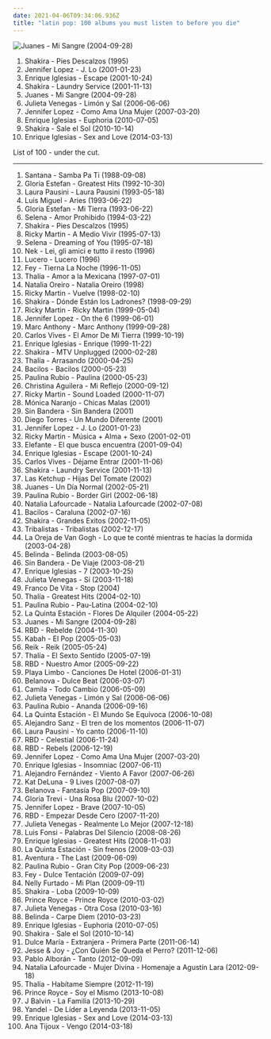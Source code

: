 ```yaml
---
date: 2021-04-06T09:34:06.936Z
title: "latin pop: 100 albums you must listen to before you die"
---
```

![Juanes - Mi Sangre (2004-09-28)](http://coverartarchive.org/release/39ba4a29-2c48-3d6c-9d65-4349c7109b6e/18202568447-500.jpg "Juanes - Mi Sangre (2004-09-28)")
<ol class="albums">
<li data-cover="https://img.discogs.com/qcWBFQFciRaoopm5UMLAcDJCvFY=/fit-in/600x539/filters:strip_icc():format(jpeg):mode_rgb():quality(90)/discogs-images/R-5261605-1402393167-6660.jpeg.jpg" data-tags="spanish, latin, shakira, rock" role="button">Shakira - Pies Descalzos (1995)</li>
<li data-cover="http://coverartarchive.org/release/9b76ea1d-2a10-3e29-83a5-6fbeccdc5fd5/3721911604-500.jpg" data-tags="pop" role="button">Jennifer Lopez - J. Lo (2001-01-23)</li>
<li data-cover="http://coverartarchive.org/release/ccc63332-20d9-45e5-8696-4a43a878573c/5678864747-500.jpg" data-tags="pop" role="button">Enrique Iglesias - Escape (2001-10-24)</li>
<li data-cover="http://coverartarchive.org/release/6217e136-71e2-3c8e-b4f5-57d264fa0773/2133435434-500.jpg" data-tags="shakira, pop, latin" role="button">Shakira - Laundry Service (2001-11-13)</li>
<li data-cover="http://coverartarchive.org/release/39ba4a29-2c48-3d6c-9d65-4349c7109b6e/18202568447-500.jpg" data-tags="latin" role="button">Juanes - Mi Sangre (2004-09-28)</li>
<li data-cover="http://coverartarchive.org/release/d652d441-0d67-4983-a7f7-e31923d8da89/25350316840-500.jpg" data-tags="latin pop" role="button">Julieta Venegas - Limón y Sal (2006-06-06)</li>
<li data-cover="http://coverartarchive.org/release/cac4eec8-1534-4fd1-9167-56cfeb2c5be4/10004845334-500.jpg" data-tags="latin pop" role="button">Jennifer Lopez - Como Ama Una Mujer (2007-03-20)</li>
<li data-cover="http://coverartarchive.org/release/e372a75f-bdd2-4b79-aa7f-d8433790e3a0/8330724393-500.jpg" data-tags="euphoria, enrique" role="button">Enrique Iglesias - Euphoria (2010-07-05)</li>
<li data-cover="https://img.discogs.com/CqC3uYplVNEfe1Ko7IVHDI3ImJY=/fit-in/500x484/filters:strip_icc():format(jpeg):mode_rgb():quality(90)/discogs-images/R-2169436-1267751480.jpeg.jpg" data-tags="pop, latin" role="button">Shakira - Sale el Sol (2010-10-14)</li>
<li data-cover="http://coverartarchive.org/release/933242f0-fff3-4709-953c-569ad116c270/9492623019-500.jpg" data-tags="electropop, latin pop" role="button">Enrique Iglesias - Sex and Love (2014-03-13)</li>
</ol>
List of 100 - under the cut.
<!-- more -->

_________________

<ol class="albums">
<li data-cover="https://via.placeholder.com/450" data-tags="classic rock, guitar" role="button">
Santana - Samba Pa Ti (1988-09-08)
</li>
<li data-cover="http://coverartarchive.org/release/7a0f9951-da70-4731-bf4d-50ffbd9baf49/10134225946-500.jpg" data-tags="latin, latin pop" role="button">
Gloria Estefan - Greatest Hits (1992-10-30)
</li>
<li data-cover="http://coverartarchive.org/release/dfb39290-76dd-4d4c-a6cb-172bfa199c80/25122307131-500.jpg" data-tags="adult contemporary, 90s, italian, latin pop, my albums italian, odinochestvo" role="button">
Laura Pausini - Laura Pausini (1993-05-18)
</li>
<li data-cover="http://coverartarchive.org/release/8fa2bdb8-7163-4217-88aa-a4e460a3baaf/14221812402-500.jpg" data-tags="latin pop" role="button">
Luis Miguel - Aries (1993-06-22)
</li>
<li data-cover="http://coverartarchive.org/release/818d8278-b9a2-4e61-b265-dd6e57a2aa6c/8319524557-500.jpg" data-tags="latin" role="button">
Gloria Estefan - Mi Tierra (1993-06-22)
</li>
<li data-cover="https://img.discogs.com/as7sw2U6YM_pqGw0a7tzsR8_NTI=/fit-in/600x603/filters:strip_icc():format(jpeg):mode_rgb():quality(90)/discogs-images/R-8553345-1463927658-7075.jpeg.jpg" data-tags="tejano, selena" role="button">
Selena - Amor Prohibido (1994-03-22)
</li>
<li data-cover="https://img.discogs.com/qcWBFQFciRaoopm5UMLAcDJCvFY=/fit-in/600x539/filters:strip_icc():format(jpeg):mode_rgb():quality(90)/discogs-images/R-5261605-1402393167-6660.jpeg.jpg" data-tags="spanish, latin, shakira, rock" role="button">
Shakira - Pies Descalzos (1995)
</li>
<li data-cover="https://img.discogs.com/agIVmxuf05EzCdwusuUhqjvAmIE=/fit-in/469x467/filters:strip_icc():format(jpeg):mode_rgb():quality(90)/discogs-images/R-2611391-1293119185.jpeg.jpg" data-tags="pop, latin" role="button">
Ricky Martin - A Medio Vivir (1995-07-13)
</li>
<li data-cover="https://img.discogs.com/V607aaJc8WrL7zsVa2cxM2lAmMg=/fit-in/600x584/filters:strip_icc():format(jpeg):mode_rgb():quality(90)/discogs-images/R-2177760-1268637017.jpeg.jpg" data-tags="selena" role="button">
Selena - Dreaming of You (1995-07-18)
</li>
<li data-cover="https://img.discogs.com/OA_UkBVF-ga24SIvZuZtKci1gXc=/fit-in/600x600/filters:strip_icc():format(jpeg):mode_rgb():quality(90)/discogs-images/R-6417884-1418704719-1867.jpeg.jpg" data-tags="pop, pop rock, italian, latin pop, foreign, on cd, on security duplicate copy, got as a gift" role="button">
Nek - Lei, gli amici e tutto il resto (1996)
</li>
<li data-cover="https://via.placeholder.com/450" data-tags="latin, lucerito" role="button">
Lucero - Lucero (1996)
</li>
<li data-cover="https://img.discogs.com/eTnOTVbz2DzRe9JGl9ssuBJ7tCk=/fit-in/600x600/filters:strip_icc():format(jpeg):mode_rgb():quality(90)/discogs-images/R-661325-1522896944-1039.jpeg.jpg" data-tags="latin pop" role="button">
Fey - Tierna La Noche (1996-11-05)
</li>
<li data-cover="https://img.discogs.com/LJ_cunMcn1ifYsq2Jt7z4viie5g=/fit-in/600x608/filters:strip_icc():format(jpeg):mode_rgb():quality(90)/discogs-images/R-11670938-1520380395-1284.jpeg.jpg" data-tags="latin pop, latin, amor a la mexicana" role="button">
Thalía - Amor a la Mexicana (1997-07-01)
</li>
<li data-cover="https://img.discogs.com/4eaE4Nh8kBkI45O2qC92TzFx_YA=/fit-in/600x583/filters:strip_icc():format(jpeg):mode_rgb():quality(90)/discogs-images/R-459341-1281089166.jpeg.jpg" data-tags="latin pop, pop" role="button">
Natalia Oreiro - Natalia Oreiro (1998)
</li>
<li data-cover="https://img.discogs.com/9Lo6ocKA0uPWCJ7poBkU2hMJyDg=/fit-in/600x955/filters:strip_icc():format(jpeg):mode_rgb():quality(90)/discogs-images/R-5840998-1601401609-2009.jpeg.jpg" data-tags="latin" role="button">
Ricky Martin - Vuelve (1998-02-10)
</li>
<li data-cover="http://coverartarchive.org/release/e2a699be-f839-3fd1-bb88-92fa121d243c/10960525571-500.jpg" data-tags="shakira" role="button">
Shakira - Dónde Están los Ladrones? (1998-09-29)
</li>
<li data-cover="http://coverartarchive.org/release/6b6ec3cb-736e-43fa-ab4a-fac6c856b263/26703215877-500.jpg" data-tags="latin, pop" role="button">
Ricky Martin - Ricky Martin (1999-05-04)
</li>
<li data-cover="https://img.discogs.com/1DR0jBQzGVXuAlwXyBIu_fdIF3E=/fit-in/600x534/filters:strip_icc():format(jpeg):mode_rgb():quality(90)/discogs-images/R-13762857-1560590339-1299.jpeg.jpg" data-tags="pop" role="button">
Jennifer Lopez - On the 6 (1999-06-01)
</li>
<li data-cover="https://via.placeholder.com/450" data-tags="marc anthony" role="button">
Marc Anthony - Marc Anthony (1999-09-28)
</li>
<li data-cover="http://coverartarchive.org/release/2c075cee-8f43-4fe8-be7c-4c245365e01b/16269836665-500.jpg" data-tags="cumbia, latin pop, vallenato, latin grammy nominated, carlos vives, skarbek, just listened, el amor de mi tierra" role="button">
Carlos Vives - El Amor De Mi Tierra (1999-10-19)
</li>
<li data-cover="http://coverartarchive.org/release/64cfc603-3ce2-4a8f-85b6-647fb181a991/4653672920-500.jpg" data-tags="latin, pop" role="button">
Enrique Iglesias - Enrique (1999-11-22)
</li>
<li data-cover="http://coverartarchive.org/release/01a242ca-e319-3cf4-b3d4-97116e465f61/8716711551-500.jpg" data-tags="pop, latin, spanish, female vocalists, rock en espanol" role="button">
Shakira - MTV Unplugged (2000-02-28)
</li>
<li data-cover="https://img.discogs.com/awwxG04v1HCkRRFkrWzoWUU47mI=/fit-in/600x524/filters:strip_icc():format(jpeg):mode_rgb():quality(90)/discogs-images/R-12769551-1541598619-4260.jpeg.jpg" data-tags="latin pop" role="button">
Thalía - Arrasando (2000-04-25)
</li>
<li data-cover="http://coverartarchive.org/release/82b0497f-b5d5-4d00-a87a-da86a776ee25/1952404497-500.jpg" data-tags="latin, favorite, rock en espanol, latin pop, latin grammy nominated, musica latina, katrin" role="button">
Bacilos - Bacilos (2000-05-23)
</li>
<li data-cover="http://coverartarchive.org/release/8fd4542e-c4c3-4e7e-8aa0-6c16211721db/21018810539-500.jpg" data-tags="latin pop" role="button">
Paulina Rubio - Paulina (2000-05-23)
</li>
<li data-cover="http://coverartarchive.org/release/56c57eda-b255-3626-9962-8cf341f4b50d/8669620484-500.jpg" data-tags="pop, spanish, latin" role="button">
Christina Aguilera - Mi Reflejo (2000-09-12)
</li>
<li data-cover="https://img.discogs.com/TNbTicqr0_J0-aEMYJhH-NA7F5E=/fit-in/583x449/filters:strip_icc():format(jpeg):mode_rgb():quality(90)/discogs-images/R-1388691-1301646667.jpeg.jpg" data-tags="latin, 00s" role="button">
Ricky Martin - Sound Loaded (2000-11-07)
</li>
<li data-cover="https://img.discogs.com/tAG3N95aghlEtM_PHFgU4K05rXs=/fit-in/600x610/filters:strip_icc():format(jpeg):mode_rgb():quality(90)/discogs-images/R-5527995-1608533100-9478.jpeg.jpg" data-tags="pop, female vocalists, latin pop" role="button">
Mónica Naranjo - Chicas Malas (2001)
</li>
<li data-cover="https://via.placeholder.com/450" data-tags="sin bandera" role="button">
Sin Bandera - Sin Bandera (2001)
</li>
<li data-cover="http://coverartarchive.org/release/a7db6112-41d4-4628-9554-165e06ab40f1/25425407035-500.jpg" data-tags="latin pop" role="button">
Diego Torres - Un Mundo Diferente (2001)
</li>
<li data-cover="http://coverartarchive.org/release/9b76ea1d-2a10-3e29-83a5-6fbeccdc5fd5/3721911604-500.jpg" data-tags="pop" role="button">
Jennifer Lopez - J. Lo (2001-01-23)
</li>
<li data-cover="http://coverartarchive.org/release/150e7716-0a81-45a3-9691-485ba7b89921/4508509645-500.jpg" data-tags="pop, male vocalists, latin pop" role="button">
Ricky Martin - Música + Alma + Sexo (2001-02-01)
</li>
<li data-cover="https://img.discogs.com/NpUMPAzfKUR2IrkXMWUFL16oXVk=/fit-in/600x593/filters:strip_icc():format(jpeg):mode_rgb():quality(90)/discogs-images/R-6659741-1456946586-8626.jpeg.jpg" data-tags="spanish, pop, pop rock, rock en espanol, latin rock, latin pop, latin grammy nominated, rock alternativo, latin pop rock, hecho en mexico" role="button">
Elefante - El que busca encuentra (2001-09-04)
</li>
<li data-cover="http://coverartarchive.org/release/ccc63332-20d9-45e5-8696-4a43a878573c/5678864747-500.jpg" data-tags="pop" role="button">
Enrique Iglesias - Escape (2001-10-24)
</li>
<li data-cover="http://coverartarchive.org/release/735b98ae-3803-4b47-b18c-27dc51dc1c63/16269872344-500.jpg" data-tags="vallenato" role="button">
Carlos Vives - Déjame Entrar (2001-11-06)
</li>
<li data-cover="http://coverartarchive.org/release/6217e136-71e2-3c8e-b4f5-57d264fa0773/2133435434-500.jpg" data-tags="shakira, pop, latin" role="button">
Shakira - Laundry Service (2001-11-13)
</li>
<li data-cover="https://via.placeholder.com/450" data-tags="pop" role="button">
Las Ketchup - Hijas Del Tomate (2002)
</li>
<li data-cover="http://coverartarchive.org/release/d43ec83c-bcc9-4504-81fe-6fd92083a0c6/4371043204-500.jpg" data-tags="latin" role="button">
Juanes - Un Día Normal (2002-05-21)
</li>
<li data-cover="https://img.discogs.com/1aSSv8iy81MpFJBVOkWp6RBa-E0=/fit-in/600x600/filters:strip_icc():format(jpeg):mode_rgb():quality(90)/discogs-images/R-5373016-1391779350-9172.jpeg.jpg" data-tags="latin pop, pop, female navel" role="button">
Paulina Rubio - Border Girl (2002-06-18)
</li>
<li data-cover="https://img.discogs.com/H-RRsN_XWMwq7K8Bh7nZY6REuN8=/fit-in/600x600/filters:strip_icc():format(jpeg):mode_rgb():quality(90)/discogs-images/R-9984617-1517708929-2950.jpeg.jpg" data-tags="latin" role="button">
Natalia Lafourcade - Natalia Lafourcade (2002-07-08)
</li>
<li data-cover="https://img.discogs.com/1Xx06adi1GijuzDuKs_-0cKv2lo=/fit-in/300x270/filters:strip_icc():format(jpeg):mode_rgb():quality(90)/discogs-images/R-4673061-1371809898-2426.jpeg.jpg" data-tags="bacilos" role="button">
Bacilos - Caraluna (2002-07-16)
</li>
<li data-cover="http://coverartarchive.org/release/15483097-3a69-3b70-ae4a-40ca82156c27/7143040493-500.jpg" data-tags="latin, shakira, pop" role="button">
Shakira - Grandes Exitos (2002-11-05)
</li>
<li data-cover="https://img.discogs.com/abefN2OSMN2fFb1zLTUE7KoLhPA=/fit-in/300x300/filters:strip_icc():format(jpeg):mode_rgb():quality(90)/discogs-images/R-694089-1149766791.jpeg.jpg" data-tags="mpb, tribalistas, latin, brasile" role="button">
Tribalistas - Tribalistas (2002-12-17)
</li>
<li data-cover="http://coverartarchive.org/release/8617b918-df71-4547-8302-0fe902bd1d99/19663828347-500.jpg" data-tags="spanish, pop" role="button">
La Oreja de Van Gogh - Lo que te conté mientras te hacías la dormida (2003-04-28)
</li>
<li data-cover="http://coverartarchive.org/release/9e6d5f2f-27b0-41a8-bde7-2885a725324e/7969509263-500.jpg" data-tags="spanish, pop, female vocalists, latin pop, teen pop" role="button">
Belinda - Belinda (2003-08-05)
</li>
<li data-cover="https://via.placeholder.com/450" data-tags="sin bandera" role="button">
Sin Bandera - De Viaje (2003-08-21)
</li>
<li data-cover="https://img.discogs.com/ScCarVGhuxxBq37x1HAqniVJ1og=/fit-in/600x600/filters:strip_icc():format(jpeg):mode_rgb():quality(90)/discogs-images/R-4917090-1537588079-4373.jpeg.jpg" data-tags="latin, latin pop" role="button">
Enrique Iglesias - 7 (2003-10-25)
</li>
<li data-cover="https://img.discogs.com/e2Z-hHDXqfF8PwH5ajQfp5hOZhg=/fit-in/200x200/filters:strip_icc():format(jpeg):mode_rgb():quality(90)/discogs-images/R-2916442-1307145382.jpeg.jpg" data-tags="spanish, latin, mexico, spanish rock, alternative pop, pop-rock, latin pop, mexican, latin grammy nominated, my whole damn collection, julietta venegas okay" role="button">
Julieta Venegas - Sí (2003-11-18)
</li>
<li data-cover="http://coverartarchive.org/release/59b1330d-1453-471e-8c49-843c4c0e62b9/17276953195-500.jpg" data-tags="latin pop, stop, latin grammy nominated, para mi princesa" role="button">
Franco De Vita - Stop (2004)
</li>
<li data-cover="http://coverartarchive.org/release/81f68e1e-bcad-4e91-ab45-018fcdd3ae5a/28032817096-500.jpg" data-tags="latin, pop, dance, ballad, latin pop" role="button">
Thalía - Greatest Hits (2004-02-10)
</li>
<li data-cover="https://img.discogs.com/XR40WuOOgP_p7YVtGAMmHpxEhpg=/fit-in/600x600/filters:strip_icc():format(jpeg):mode_rgb():quality(90)/discogs-images/R-13273458-1551142502-6832.jpeg.jpg" data-tags="latin pop, latin" role="button">
Paulina Rubio - Pau-Latina (2004-02-10)
</li>
<li data-cover="https://via.placeholder.com/450" data-tags="pop-rock, latin pop" role="button">
La Quinta Estación - Flores De Alquiler (2004-05-22)
</li>
<li data-cover="http://coverartarchive.org/release/39ba4a29-2c48-3d6c-9d65-4349c7109b6e/18202568447-500.jpg" data-tags="latin" role="button">
Juanes - Mi Sangre (2004-09-28)
</li>
<li data-cover="http://coverartarchive.org/release/637dda07-8fbb-4571-97bf-56ab7dd0dc6b/25953753312-500.jpg" data-tags="rbd, rebelde" role="button">
RBD - Rebelde (2004-11-30)
</li>
<li data-cover="https://img.discogs.com/-9gHB2q0YMtjp-Pp3pLrfTC0J2k=/fit-in/600x600/filters:strip_icc():format(jpeg):mode_rgb():quality(90)/discogs-images/R-13104248-1548187346-1100.jpeg.jpg" data-tags="pop, post-rock, alt-country, latin pop, kabah el pop" role="button">
Kabah - El Pop (2005-05-03)
</li>
<li data-cover="http://coverartarchive.org/release/d95751d8-e622-4fa1-b745-b69c4596889c/15019413195-500.jpg" data-tags="pop, reik" role="button">
Reik - Reik (2005-05-24)
</li>
<li data-cover="http://coverartarchive.org/release/2be4f350-cddb-4a5e-91ee-4a2b012e6f25/20132670831-500.jpg" data-tags="latin pop, thalia" role="button">
Thalía - El Sexto Sentido (2005-07-19)
</li>
<li data-cover="http://coverartarchive.org/release/b04d255e-d2bd-48b9-800e-243e79c81d55/17642227829-500.jpg" data-tags="rbd" role="button">
RBD - Nuestro Amor (2005-09-22)
</li>
<li data-cover="https://via.placeholder.com/450" data-tags="playa limbo" role="button">
Playa Limbo - Canciones De Hotel (2006-01-31)
</li>
<li data-cover="http://coverartarchive.org/release/0d565491-3d4c-47a9-bf41-4904289f7b8f/27306034810-500.jpg" data-tags="pop" role="button">
Belanova - Dulce Beat (2006-03-07)
</li>
<li data-cover="http://coverartarchive.org/release/0951d59b-f6b3-49ba-ada0-cc17c01219ec/15019032110-500.jpg" data-tags="camila" role="button">
Camila - Todo Cambio (2006-05-09)
</li>
<li data-cover="http://coverartarchive.org/release/d652d441-0d67-4983-a7f7-e31923d8da89/25350316840-500.jpg" data-tags="latin pop" role="button">
Julieta Venegas - Limón y Sal (2006-06-06)
</li>
<li data-cover="https://img.discogs.com/_FjGnojD4TN9_phQ7U0kDtJ5fPM=/fit-in/400x400/filters:strip_icc():format(jpeg):mode_rgb():quality(90)/discogs-images/R-4232075-1359227192-6710.jpeg.jpg" data-tags="latin pop, tianguiscore" role="button">
Paulina Rubio - Ananda (2006-09-16)
</li>
<li data-cover="http://coverartarchive.org/release/d73b9575-a126-48b2-bed0-e4736c88f5c8/10167956151-500.jpg" data-tags="pop-rock, latin pop" role="button">
La Quinta Estación - El Mundo Se Equivoca (2006-10-08)
</li>
<li data-cover="http://coverartarchive.org/release/7f2e90fd-8621-4629-8d29-05a4431fd2b2/3853408134-500.jpg" data-tags="latin" role="button">
Alejandro Sanz - El tren de los momentos (2006-11-07)
</li>
<li data-cover="https://img.discogs.com/G52bDmxBYdZtN4DTthgJ4m3i4sU=/fit-in/600x596/filters:strip_icc():format(jpeg):mode_rgb():quality(90)/discogs-images/R-845227-1193336457.jpeg.jpg" data-tags="pop, pop rock, latin pop, latin grammy nominated, pucherelax" role="button">
Laura Pausini - Yo canto (2006-11-10)
</li>
<li data-cover="https://img.discogs.com/fKgjYyvMw0-0AAdfeGhDzx4Zybs=/fit-in/450x391/filters:strip_icc():format(jpeg):mode_rgb():quality(90)/discogs-images/R-3343325-1468082959-4205.jpeg.jpg" data-tags="celestial, rbd, pop" role="button">
RBD - Celestial (2006-11-24)
</li>
<li data-cover="http://coverartarchive.org/release/7fc81176-62f4-4f52-b7ac-54f4e72de0b4/26715380953-500.jpg" data-tags="rbd, latin pop" role="button">
RBD - Rebels (2006-12-19)
</li>
<li data-cover="http://coverartarchive.org/release/cac4eec8-1534-4fd1-9167-56cfeb2c5be4/10004845334-500.jpg" data-tags="latin pop" role="button">
Jennifer Lopez - Como Ama Una Mujer (2007-03-20)
</li>
<li data-cover="https://via.placeholder.com/450" data-tags="enrique iglesias, enrique" role="button">
Enrique Iglesias - Insomniac (2007-06-11)
</li>
<li data-cover="https://img.discogs.com/EtBzKw5Snlf9dfizLOa_UY2qP7Y=/fit-in/500x492/filters:strip_icc():format(jpeg):mode_rgb():quality(90)/discogs-images/R-6553725-1421861910-2896.jpeg.jpg" data-tags="latin pop" role="button">
Alejandro Fernández - Viento A Favor (2007-06-26)
</li>
<li data-cover="http://coverartarchive.org/release/9329f2c5-41c6-4f4e-9042-d5850647d898/11978100442-500.jpg" data-tags="rnb, kat deluna, female vocalists" role="button">
Kat DeLuna - 9 Lives (2007-08-07)
</li>
<li data-cover="https://img.discogs.com/3BYbt8yW0AtXRgOiu4ywxIRi4so=/fit-in/600x590/filters:strip_icc():format(jpeg):mode_rgb():quality(90)/discogs-images/R-997165-1195357939.jpeg.jpg" data-tags="pop" role="button">
Belanova - Fantasía Pop (2007-09-10)
</li>
<li data-cover="https://img.discogs.com/qPYbDI-VUOuwSsp2Ip_mN48xk8E=/fit-in/600x459/filters:strip_icc():format(jpeg):mode_rgb():quality(90)/discogs-images/R-10049255-1490724473-5235.jpeg.jpg" data-tags="pop, latin pop" role="button">
Gloria Trevi - Una Rosa Blu (2007-10-02)
</li>
<li data-cover="http://coverartarchive.org/release/0491bedd-2e84-3b6c-a731-9dbda0eb74ba/13473301180-500.jpg" data-tags="pop, dance" role="button">
Jennifer Lopez - Brave (2007-10-05)
</li>
<li data-cover="https://img.discogs.com/HoFELzonVbJ0Wp1jF069jLZ3jUw=/fit-in/450x394/filters:strip_icc():format(jpeg):mode_rgb():quality(90)/discogs-images/R-8764396-1468267909-6154.jpeg.jpg" data-tags="rbd" role="button">
RBD - Empezar Desde Cero (2007-11-20)
</li>
<li data-cover="http://coverartarchive.org/release/4d66a821-481a-4abd-b56b-de6f123f6b64/17263278835-500.jpg" data-tags="spanish, folk, compilation, alternative pop, latin pop, mexican, accordion" role="button">
Julieta Venegas - Realmente Lo Mejor (2007-12-18)
</li>
<li data-cover="http://coverartarchive.org/release/ab1c3808-7f4b-4c8e-b620-651dec921ebe/18195918643-500.jpg" data-tags="latin pop, leidy, la mentira, tienes razon, no me doy por vencido, aqui estoy yo, discos 2009, grammy latino 2009, llueve por dentro, lagrimas de mar, persiguiendo el paraiso, quien le va a decir, todo lo que tengo" role="button">
Luis Fonsi - Palabras Del Silencio (2008-08-26)
</li>
<li data-cover="https://img.discogs.com/0e9vPOz4PapaiDdlFbVqkuwTzh4=/fit-in/600x437/filters:strip_icc():format(jpeg):mode_rgb():quality(90)/discogs-images/R-11222152-1512173075-7949.jpeg.jpg" data-tags="pop" role="button">
Enrique Iglesias - Greatest Hits (2008-11-03)
</li>
<li data-cover="http://coverartarchive.org/release/9b898976-f6a4-486c-a603-f22bdef901f4/10167948796-500.jpg" data-tags="pop-rock, latin pop, grammy nominated" role="button">
La Quinta Estación - Sin frenos (2009-03-03)
</li>
<li data-cover="https://img.discogs.com/sLVQw7DRr7dRuxxnToCVyFC5NMs=/fit-in/400x400/filters:strip_icc():format(jpeg):mode_rgb():quality(90)/discogs-images/R-3713582-1341404986-1217.jpeg.jpg" data-tags="bachata" role="button">
Aventura - The Last (2009-06-09)
</li>
<li data-cover="https://img.discogs.com/PZjPVASs0OsU12eatl3a3v5RytI=/fit-in/225x224/filters:strip_icc():format(jpeg):mode_rgb():quality(90)/discogs-images/R-15848272-1598901142-3947.jpeg.jpg" data-tags="latin pop, pop" role="button">
Paulina Rubio - Gran City Pop (2009-06-23)
</li>
<li data-cover="http://coverartarchive.org/release/a1fbc450-848f-4c2e-8f38-c743e311a84b/2816431010-500.jpg" data-tags="pop, dance" role="button">
Fey - Dulce Tentación (2009-07-09)
</li>
<li data-cover="https://img.discogs.com/GRdLj9VQTH8q4-BbEDIasPD3_-Y=/fit-in/446x444/filters:strip_icc():format(jpeg):mode_rgb():quality(90)/discogs-images/R-6930291-1429756923-9470.jpeg.jpg" data-tags="pop" role="button">
Nelly Furtado - Mi Plan (2009-09-11)
</li>
<li data-cover="http://coverartarchive.org/release/773289a2-3663-4acb-bf75-e3acab1af90a/1252418049-500.jpg" data-tags="shakira" role="button">
Shakira - Loba (2009-10-09)
</li>
<li data-cover="https://img.discogs.com/lJ9agdMkf31zZfJOj0nbcAhQSvo=/fit-in/600x518/filters:strip_icc():format(jpeg):mode_rgb():quality(90)/discogs-images/R-11509746-1517611609-4601.jpeg.jpg" data-tags="bachata" role="button">
Prince Royce - Prince Royce (2010-03-02)
</li>
<li data-cover="https://img.discogs.com/FpVgmSlwRldI-Orh2Hmj_BXsj30=/fit-in/600x600/filters:strip_icc():format(jpeg):mode_rgb():quality(90)/discogs-images/R-2198025-1319308947.jpeg.jpg" data-tags="spanish, folk, latin pop, mexican, ranchera" role="button">
Julieta Venegas - Otra Cosa (2010-03-16)
</li>
<li data-cover="http://coverartarchive.org/release/c8ea1c1d-5d5b-4388-8b4e-a4ac96448388/4730268209-500.jpg" data-tags="pop, synthpop" role="button">
Belinda - Carpe Diem (2010-03-23)
</li>
<li data-cover="http://coverartarchive.org/release/e372a75f-bdd2-4b79-aa7f-d8433790e3a0/8330724393-500.jpg" data-tags="euphoria, enrique" role="button">
Enrique Iglesias - Euphoria (2010-07-05)
</li>
<li data-cover="https://img.discogs.com/CqC3uYplVNEfe1Ko7IVHDI3ImJY=/fit-in/500x484/filters:strip_icc():format(jpeg):mode_rgb():quality(90)/discogs-images/R-2169436-1267751480.jpeg.jpg" data-tags="pop, latin" role="button">
Shakira - Sale el Sol (2010-10-14)
</li>
<li data-cover="http://coverartarchive.org/release/de9296a6-63ce-4aaf-80db-3b3755ec641e/14567835673-500.jpg" data-tags="dance, pop, latin, latin pop" role="button">
Dulce María - Extranjera - Primera Parte (2011-06-14)
</li>
<li data-cover="http://coverartarchive.org/release/cb4872d5-33bc-4f5d-b944-5ce5f1d39f98/4425221024-500.jpg" data-tags="pop rock, latin pop" role="button">
Jesse & Joy - ¿Con Quién Se Queda el Perro? (2011-12-06)
</li>
<li data-cover="https://img.discogs.com/qjXrQt2D08DKTPnGLXscb-aabKk=/fit-in/560x564/filters:strip_icc():format(jpeg):mode_rgb():quality(90)/discogs-images/R-4009821-1352206035-6212.jpeg.jpg" data-tags="spanish, pop, latin pop, latin grammy nominated, me encanta" role="button">
Pablo Alborán - Tanto (2012-09-09)
</li>
<li data-cover="http://coverartarchive.org/release/306e8bef-d684-4e0a-882f-f6fe388e0023/10168123588-500.jpg" data-tags="alternative" role="button">
Natalia Lafourcade - Mujer Divina - Homenaje a Agustín Lara (2012-09-18)
</li>
<li data-cover="http://coverartarchive.org/release/930991a1-2743-4361-ac66-05f9cd0c3198/4200420499-500.jpg" data-tags="latin pop" role="button">
Thalía - Habítame Siempre (2012-11-19)
</li>
<li data-cover="http://coverartarchive.org/release/bcb11eb0-ff80-4a4e-821f-2666b7d48171/7758455589-500.jpg" data-tags="latin pop, bachata" role="button">
Prince Royce - Soy el Mismo (2013-10-08)
</li>
<li data-cover="http://coverartarchive.org/release/28a16fdd-292d-4b89-a6ef-75375a07ed8e/10334011340-500.jpg" data-tags="black metal, mierda" role="button">
J Balvin - La Familia (2013-10-29)
</li>
<li data-cover="http://coverartarchive.org/release/17d3dae7-ea0e-49f0-af0a-ddbf467aa11b/6319716415-500.jpg" data-tags="electropop, reggaeton, latin pop, latin grammy nominated" role="button">
Yandel - De Líder a Leyenda (2013-11-05)
</li>
<li data-cover="http://coverartarchive.org/release/933242f0-fff3-4709-953c-569ad116c270/9492623019-500.jpg" data-tags="electropop, latin pop" role="button">
Enrique Iglesias - Sex and Love (2014-03-13)
</li>
<li data-cover="http://coverartarchive.org/release/e38c3df9-44e7-43a4-84c9-8f90cf0c6f7c/6788652498-500.jpg" data-tags="revolution, rap, latin, energetic, searching, literate, fierce, intense, confident, aggressive, fiery, confrontational, earnest, provocative, uncompromising, dramatic, earthy, uplifting, strong, chile, latin pop, latin rap, lyrical, flowing, poignant, powerful, south american, triumphant, imagination, celebratory, positive, enigmatic, defiant, empowerment, philosophical, joyous, gritty, gutsy, swaggering, lively, visceral, maverick, boisterous, street-smart, ambitious, affirmation, animated, kinetic, chileno, hungry, alternative latin, south and central america, from: chile, declamatory, south-american, from chile, south american music, made in chile, modern chile, musica de chile" role="button">
Ana Tijoux - Vengo (2014-03-18)
</li>
</ol>